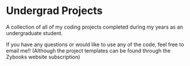 # Undergrad Projects
A collection of all of my coding projects completed during my years as an undergraduate student. 

If you have any questions or would like to use any of the code, feel free to email me!!
(Although the project templates can be found through the Zybooks website subscription)
